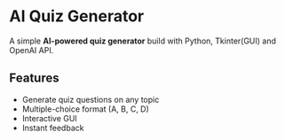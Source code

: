 # AI Quiz Generator

A simple **AI-powered quiz generator** build with Python, Tkinter(GUI) and OpenAI API.

## Features
- Generate quiz questions on any topic
- Multiple-choice format (A, B, C, D)
- Interactive GUI
- Instant feedback